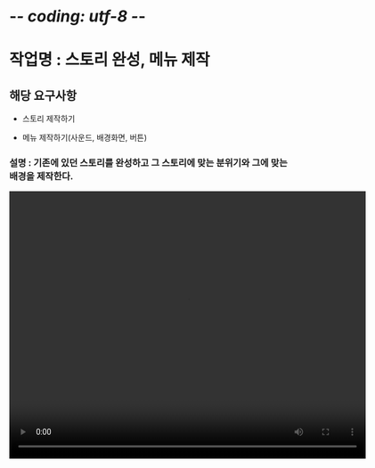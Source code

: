 # -*- coding: utf-8 -*-
# 작업명 : 스토리 완성, 메뉴 제작

## 해당 요구사항

- 스토리 제작하기

- 메뉴 제작하기(사운드, 배경화면, 버튼)

### 설명 : 기존에 있던 스토리를 완성하고 그 스토리에 맞는 분위기와 그에 맞는 배경을 제작한다.

<video controls width="640" height="480">
    <source src="files/week1.mp4" type="video/mp4">
    Sorry, your browser doesn't support embedded videos.
</video>
